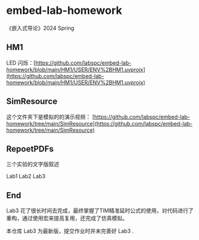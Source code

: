 # embed-lab-homework
 《嵌入式导论》2024 Spring

## HM1
LED 闪烁：[https://github.com/labspc/embed-lab-homework/blob/main/HM1/USER/ENV%2BHM1.uvprojx](https://github.com/labspc/embed-lab-homework/blob/main/HM1/USER/ENV%2BHM1.uvprojx)

## SimResource
这个文件夹下是模拟的的演示视频：
[https://github.com/labspc/embed-lab-homework/tree/main/SimResource](https://github.com/labspc/embed-lab-homework/tree/main/SimResource)

## RepoetPDFs

三个实验的文字版叙述

Lab1
Lab2
Lab3

## End

Lab3 花了很长时间去完成，最终掌握了TIM精准延时公式的使用，对代码进行了重构，通过使用宏来提高复用，还完成了仿真模拟。

本仓库 Lab3 为最新版，提交作业时并未完善好 Lab3 .